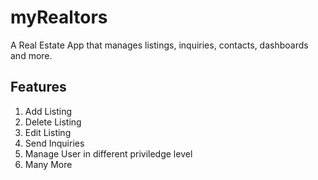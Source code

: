 # myRealtors
A Real Estate App that manages listings, inquiries, contacts, dashboards and more.
## Features 
1. Add Listing
2. Delete Listing 
3. Edit Listing
4. Send Inquiries 
5. Manage User in different priviledge level 
6. Many More 
